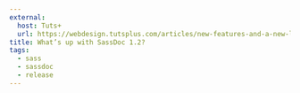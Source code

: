 ```yaml
---
external:
  host: Tuts+
  url: https://webdesign.tutsplus.com/articles/new-features-and-a-new-look-for-sassdoc--cms-21914
title: What’s up with SassDoc 1.2?
tags:
  - sass
  - sassdoc
  - release
---
```

